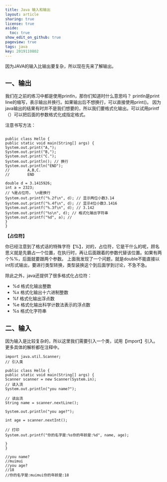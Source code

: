 ```yaml
---
title: Java 输入和输出
layout: article
sharing: true
license: true
aside:
  toc: true
show_edit_on_github: true
pageview: true
tags: java
key: 2019110802
---
```


因为JAVA的输入比输出要复杂，所以现在先来了解输出。



## 一、输出
我们在之前的练习中都是使用printIn，那你们知道时什么意思吗？
println是print line的缩写，表示输出并换行。如果输出后不想换行，可以直接使用print()。
因为java输出的结果有时并不是我们想要的，所以我们要格式化输出。可以试用printf（）可以把后面的参数格式化成指定格式。

注意书写方法：


```

public class Hello {
public static void main(String[] args) {
System.out.print("A,");
System.out.print("B,");
System.out.print("C.");
System.out.println(); // 换行
System.out.println("END");
//        A,B,C.
//        END

double d = 3.1415926;
int a = 2323;
// %是占位符， \n是换行
System.out.printf("%.2f\n", d); // 显示两位小数3.14
System.out.printf("%.4f\n", d); // 显示4位小数3.1416
System.out.printf("%.3f\n", d); // 3.142
System.out.printf("%s\n", d); // 格式化输出字符串
System.out.printf("%d", a); // 
}
}
```





**【占位符】**

你已经注意到了格式话的特殊字符【%】，对的，占位符，它是干什么的呢，顾名思义就是先霸占一个位置，在执行时，再让后面跟着的参数代替该位置。如果有两个%%，后面就要跟两个参数。
上面我发现了一个问题，就是double不能直接以int形式输出，要进行类型转换，类型装换这个到后面学到讨论，不急不急。

除此之外，java还提供了很多格式化占位符：

* %d	格式化输出整数
* %x	格式化输出十六进制整数
* %f	格式化输出浮点数
* %e	格式化输出科学计数法表示的浮点数
* %s	格式化字符串




## 二、输入

因为输入是比较复杂的，所以这里我们需要引入一个类，试用【import】引入。
更多具体的解析都在注释中。


```
import java.util.Scanner;
// 引入类

public class Hello {
public static void main(String[] args) {
Scanner scanner = new Scanner(System.in);
// 读入流
System.out.println("you name?");

// 读出流
String name = scanner.nextLine();

System.out.println("you age?");

int age = scanner.nextInt();

// 打印
System.out.printf("你的名字是:%s你的年龄是:%d", name, age);

}
}

//you name?
//muimui
//you age?
//18
//你的名字是:muimui你的年龄是:18
```